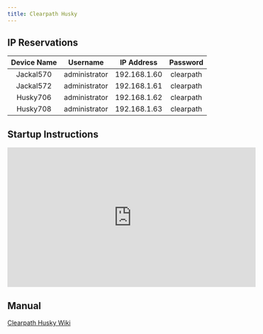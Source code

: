 ```yaml
---
title: Clearpath Husky
---
```


## IP Reservations

| **Device Name** | **Username**  | **IP Address** | **Password** |
| :-------------: | :-----------: | :------------: | :----------: |
|    Jackal570    | administrator |  192.168.1.60  |  clearpath   |
|    Jackal572    | administrator |  192.168.1.61  |  clearpath   |
|    Husky706     | administrator |  192.168.1.62  |  clearpath   |
|    Husky708     | administrator |  192.168.1.63  |  clearpath   |

## Startup Instructions

<iframe width="560" height="315" src="https://www.youtube.com/embed/l3KmsjuzI0E?si=4gZQuE26XdqadbAu" title="YouTube video player" frameborder="0" allow="accelerometer; autoplay; clipboard-write; encrypted-media; gyroscope; picture-in-picture; web-share" referrerpolicy="strict-origin-when-cross-origin" allowfullscreen></iframe>

## Manual

<a href="https://docs.clearpathrobotics.com/docs/robots/outdoor_robots/husky/user_manual_husky/" target="_blank">Clearpath Husky Wiki</a>
